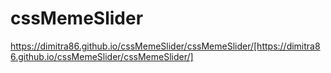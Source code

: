 # cssMemeSlider
https://dimitra86.github.io/cssMemeSlider/cssMemeSlider/[https://dimitra86.github.io/cssMemeSlider/cssMemeSlider/]